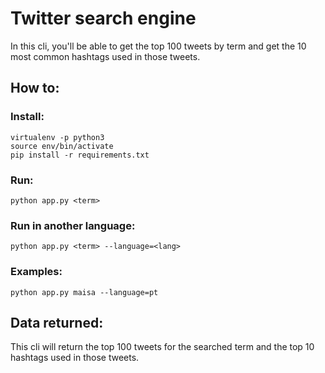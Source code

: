 # Twitter search engine

In this cli, you'll be able to get the top 100 tweets by term and get the 10 most common hashtags used in those tweets.

## How to:

### Install:

    virtualenv -p python3
    source env/bin/activate
    pip install -r requirements.txt

### Run:

    python app.py <term>

### Run in another language:

    python app.py <term> --language=<lang>

### Examples:

    python app.py maisa --language=pt

## Data returned:

This cli will return the top 100 tweets for the searched term and the top 10 hashtags used in those tweets.

